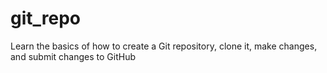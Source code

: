 # git_repo
Learn the basics of how to create a Git repository, clone it, make changes, and submit changes to GitHub
